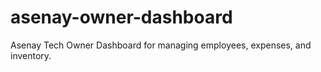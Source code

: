 # asenay-owner-dashboard
Asenay Tech Owner Dashboard for managing employees, expenses, and inventory.
